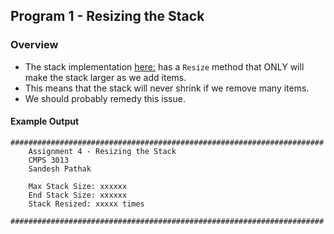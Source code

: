 ## Program 1 - Resizing the Stack


### Overview

- The stack implementation [here:](ArrayBasedStackCode/main.cpp) has a `Resize` method that ONLY will make the stack larger as we add items. 
- This means that the stack will never shrink if we remove many items. 
- We should probably remedy this issue.


#### Example Output

```
######################################################################
    Assignment 4 - Resizing the Stack
    CMPS 3013
    Sandesh Pathak

    Max Stack Size: xxxxxx
    End Stack Size: xxxxxx
    Stack Resized: xxxxx times

######################################################################
```



